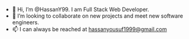 - 👋 Hi, I’m @HassanY99. I am Full Stack Web Developer.
- 💞️ I’m looking to collaborate on new projects and meet new software engineers.
- 📫 I can always be reached at hassanyousuf1999@gmail.com

<!---
HassanY99/HassanY99 is a ✨ special ✨ repository because its `README.md` (this file) appears on your GitHub profile.
You can click the Preview link to take a look at your changes.
--->
